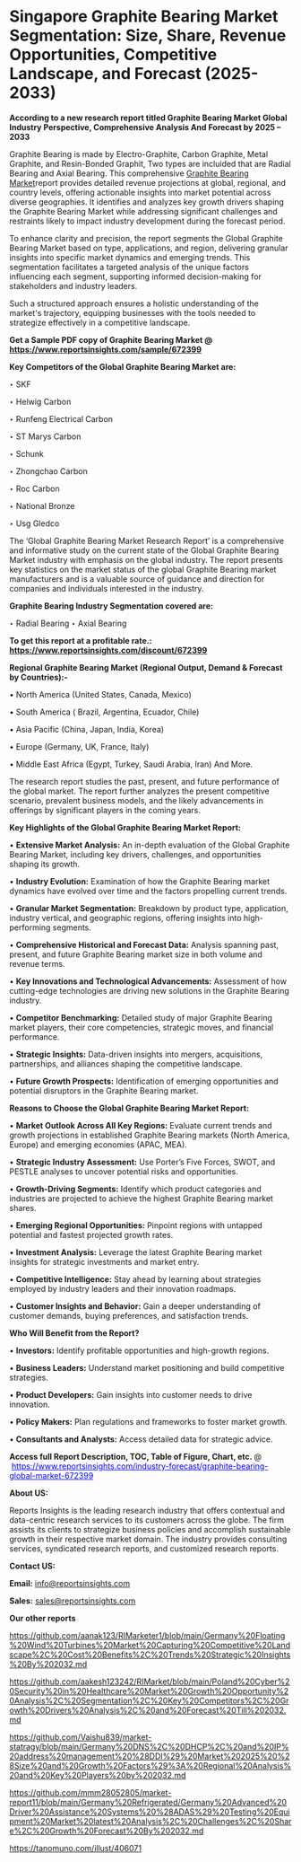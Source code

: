 # Singapore Graphite Bearing Market Segmentation: Size, Share, Revenue Opportunities, Competitive Landscape, and Forecast (2025-2033)

<strong>According to a new research report titled Graphite Bearing Market Global Industry Perspective, Comprehensive Analysis And Forecast by 2025 – 2033</strong>

Graphite Bearing is made by Electro-Graphite, Carbon Graphite, Metal Graphite, and Resin-Bonded Graphit, Two types are incluided that are Radial Bearing and Axial Bearing. This comprehensive <a href=https://www.reportsinsights.com/sample/672399>Graphite Bearing Market</a>report provides detailed revenue projections at global, regional, and country levels, offering actionable insights into market potential across diverse geographies. It identifies and analyzes key growth drivers shaping the Graphite Bearing Market while addressing significant challenges and restraints likely to impact industry development during the forecast period.

To enhance clarity and precision, the report segments the Global Graphite Bearing Market based on type, applications, and region, delivering granular insights into specific market dynamics and emerging trends. This segmentation facilitates a targeted analysis of the unique factors influencing each segment, supporting informed decision-making for stakeholders and industry leaders.

Such a structured approach ensures a holistic understanding of the market's trajectory, equipping businesses with the tools needed to strategize effectively in a competitive landscape.

<strong>Get a Sample PDF copy of Graphite Bearing Market </strong><strong>@<a href=https://www.reportsinsights.com/sample/672399 style=color:#0000ff;> https://www.reportsinsights.com/sample/672399</a></strong></font>

<strong>Key Competitors of the Global Graphite Bearing Market are:</strong>

‣ SKF

‣ Helwig Carbon

‣ Runfeng Electrical Carbon

‣ ST Marys Carbon

‣ Schunk

‣ Zhongchao Carbon

‣ Roc Carbon

‣ National Bronze

‣ Usg Gledco

The ‘Global Graphite Bearing Market Research Report’ is a comprehensive and informative study on the current state of the Global Graphite Bearing Market industry with emphasis on the global industry. The report presents key statistics on the market status of the global Graphite Bearing market manufacturers and is a valuable source of guidance and direction for companies and individuals interested in the industry.

<strong>Graphite Bearing Industry Segmentation covered are:</strong>

‣ Radial Bearing
‣ Axial Bearing

<strong>To get this report at a profitable rate.: <a href=https://www.reportsinsights.com/discount/672399 style=color:#0000ff;>https://www.reportsinsights.com/discount/672399</a></strong></font>

<strong>Regional Graphite Bearing Market (Regional Output, Demand &amp; Forecast by Countries):-</strong>

• North America (United States, Canada, Mexico)

• South America ( Brazil, Argentina, Ecuador, Chile)

• Asia Pacific (China, Japan, India, Korea)

• Europe (Germany, UK, France, Italy)

• Middle East Africa (Egypt, Turkey, Saudi Arabia, Iran) And More.

The research report studies the past, present, and future performance of the global market. The report further analyzes the present competitive scenario, prevalent business models, and the likely advancements in offerings by significant players in the coming years.

<strong>Key Highlights of the Global Graphite Bearing Market Report:</strong>

• <strong>Extensive Market Analysis:</strong> An in-depth evaluation of the Global Graphite Bearing Market, including key drivers, challenges, and opportunities shaping its growth.

• <strong>Industry Evolution:</strong> Examination of how the Graphite Bearing market dynamics have evolved over time and the factors propelling current trends.

• <strong>Granular Market Segmentation:</strong> Breakdown by product type, application, industry vertical, and geographic regions, offering insights into high-performing segments.

• <strong>Comprehensive Historical and Forecast Data:</strong> Analysis spanning past, present, and future Graphite Bearing market size in both volume and revenue terms.

• <strong>Key Innovations and Technological Advancements:</strong> Assessment of how cutting-edge technologies are driving new solutions in the Graphite Bearing industry.

• <strong>Competitor Benchmarking:</strong> Detailed study of major Graphite Bearing market players, their core competencies, strategic moves, and financial performance.

• <strong>Strategic Insights:</strong> Data-driven insights into mergers, acquisitions, partnerships, and alliances shaping the competitive landscape.

• <strong>Future Growth Prospects:</strong> Identification of emerging opportunities and potential disruptors in the Graphite Bearing market.

<strong>Reasons to Choose the Global Graphite Bearing Market Report:</strong>

• <strong>Market Outlook Across All Key Regions:</strong> Evaluate current trends and growth projections in established Graphite Bearing markets (North America, Europe) and emerging economies (APAC, MEA).

• <strong>Strategic Industry Assessment:</strong> Use Porter’s Five Forces, SWOT, and PESTLE analyses to uncover potential risks and opportunities.

• <strong>Growth-Driving Segments:</strong> Identify which product categories and industries are projected to achieve the highest Graphite Bearing market shares.

• <strong>Emerging Regional Opportunities:</strong> Pinpoint regions with untapped potential and fastest projected growth rates.

• <strong>Investment Analysis:</strong> Leverage the latest Graphite Bearing market insights for strategic investments and market entry.

• <strong>Competitive Intelligence:</strong> Stay ahead by learning about strategies employed by industry leaders and their innovation roadmaps.

• <strong>Customer Insights and Behavior:</strong> Gain a deeper understanding of customer demands, buying preferences, and satisfaction trends.

<strong>Who Will Benefit from the Report?</strong>

• <strong>Investors:</strong> Identify profitable opportunities and high-growth regions.

• <strong>Business Leaders:</strong> Understand market positioning and build competitive strategies.

• <strong>Product Developers:</strong> Gain insights into customer needs to drive innovation.

• <strong>Policy Makers:</strong> Plan regulations and frameworks to foster market growth.

• <strong>Consultants and Analysts:</strong> Access detailed data for strategic advice.
</ul>
<strong>Access full Report Description, TOC, Table of Figure, Chart, etc. </strong>@  <a href=https://www.reportsinsights.com/industry-forecast/graphite-bearing-global-market-672399 style=color:#0000ff;>https://www.reportsinsights.com/industry-forecast/graphite-bearing-global-market-672399</a></font>

<strong><strong>About US</strong>:</strong>

Reports Insights is the leading research industry that offers contextual and data-centric research services to its customers across the globe. The firm assists its clients to strategize business policies and accomplish sustainable growth in their respective market domain. The industry provides consulting services, syndicated research reports, and customized research reports.

<strong>Contact US:</strong>

<p class=""""><b>Email:</b> <a href=mailto:info@reportsinsights.com>info@reportsinsights.com</a></p>
<p class=""""><b>Sales:</b> <a href=mailto:sales@reportsinsights.com>sales@reportsinsights.com</a></p>

<strong>Our other reports</strong>

<a href=https://github.com/aanak123/RIMarketer1/blob/main/Germany%20Floating%20Wind%20Turbines%20Market%20Capturing%20Competitive%20Landscape%2C%20Cost%20Benefits%2C%20Trends%20Strategic%20Insights%20By%202032.md>https://github.com/aanak123/RIMarketer1/blob/main/Germany%20Floating%20Wind%20Turbines%20Market%20Capturing%20Competitive%20Landscape%2C%20Cost%20Benefits%2C%20Trends%20Strategic%20Insights%20By%202032.md</a>

<a href=https://github.com/aakesh123242/RIMarket/blob/main/Poland%20Cyber%20Security%20in%20Healthcare%20Market%20Growth%20Opportunity%20Analysis%2C%20Segmentation%2C%20Key%20Competitors%2C%20Growth%20Drivers%20Analysis%2C%20and%20Forecast%20Till%202032.md>https://github.com/aakesh123242/RIMarket/blob/main/Poland%20Cyber%20Security%20in%20Healthcare%20Market%20Growth%20Opportunity%20Analysis%2C%20Segmentation%2C%20Key%20Competitors%2C%20Growth%20Drivers%20Analysis%2C%20and%20Forecast%20Till%202032.md</a>

<a href=https://github.com/Vaishu839/market-statragy/blob/main/Germany%20DNS%2C%20DHCP%2C%20and%20IP%20address%20management%20%28DDI%29%20Market%202025%20%28Size%20and%20Growth%20Factors%29%3A%20Regional%20Analysis%20and%20Key%20Players%20by%202032.md>https://github.com/Vaishu839/market-statragy/blob/main/Germany%20DNS%2C%20DHCP%2C%20and%20IP%20address%20management%20%28DDI%29%20Market%202025%20%28Size%20and%20Growth%20Factors%29%3A%20Regional%20Analysis%20and%20Key%20Players%20by%202032.md</a>

<a href=https://github.com/mmm28052805/market-report11/blob/main/Germany%20Refrigerated/Germany%20Advanced%20Driver%20Assistance%20Systems%20%28ADAS%29%20Testing%20Equipment%20Market%20latest%20Analysis%2C%20Challenges%2C%20Share%2C%20Growth%20Forecast%20By%202032.md>https://github.com/mmm28052805/market-report11/blob/main/Germany%20Refrigerated/Germany%20Advanced%20Driver%20Assistance%20Systems%20%28ADAS%29%20Testing%20Equipment%20Market%20latest%20Analysis%2C%20Challenges%2C%20Share%2C%20Growth%20Forecast%20By%202032.md</a>

<a href=https://tanomuno.com/illust/406071>https://tanomuno.com/illust/406071</a>
